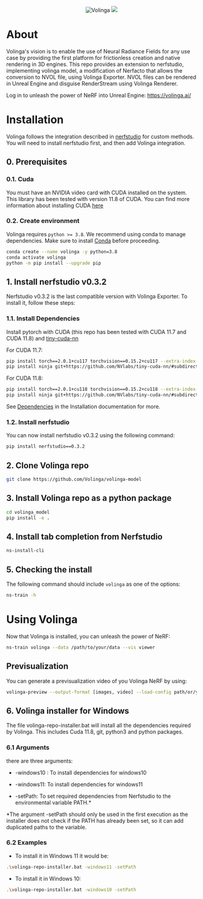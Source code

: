 
<p align="center">
    <!-- pypi-strip -->
    <picture>
    <img alt="Volinga" src="https://volinga.ai/early_access/Volinga%20Suite%20-%20User%20Manual%206d1d5b9c2a2046829b2e2cbe16d112f8/MicrosoftTeams-image_(73).png">
    <!-- pypi-strip -->
    </picture>
    <!-- /pypi-strip -->
    <a href="https://discord.gg/XxVdfWvcge"><img src="https://img.shields.io/badge/Join-Discord-blue.svg"/></a>
</p>

# About
Volinga's vision is to enable the use of Neural Radiance Fields for any use case by providing the first platform for frictionless creation and native rendering in 3D engines. This repo provides an extension to nerfstudio, implementing volinga model, a modification of Nerfacto that allows the conversion to NVOL file, using Volinga Exporter. NVOL files can be rendered in Unreal Engine and disguise RenderStream using Volinga Renderer. 

Log in to unleash the power of NeRF into Unreal Engine: https://volinga.ai/

# Installation
Volinga follows the integration described in [nerfstudio](https://docs.nerf.studio/en/latest/developer_guides/new_methods.html) for custom methods. You will need to install nerfstudio first, and then add Volinga integration.


## 0. Prerequisites

### 0.1. Cuda
You must have an NVIDIA video card with CUDA installed on the system. This library has been tested with version 11.8 of CUDA. You can find more information about installing CUDA [here](https://docs.nvidia.com/cuda/cuda-quick-start-guide/index.html)

### 0.2. Create environment

Volinga requires `python >= 3.8`. We recommend using conda to manage dependencies. Make sure to install [Conda](https://docs.conda.io/en/latest/miniconda.html) before proceeding.

```bash
conda create --name volinga -y python=3.8
conda activate volinga
python -m pip install --upgrade pip
```


## 1. Install nerfstudio  v0.3.2
Nerfstudio v0.3.2 is the last compatible version with Volinga Exporter. To install it, follow these steps:

### 1.1. Install Dependencies

Install pytorch with CUDA (this repo has been tested with CUDA 11.7 and CUDA 11.8) and [tiny-cuda-nn](https://github.com/NVlabs/tiny-cuda-nn)

For CUDA 11.7:

```bash
pip install torch==2.0.1+cu117 torchvision==0.15.2+cu117 --extra-index-url https://download.pytorch.org/whl/cu117
pip install ninja git+https://github.com/NVlabs/tiny-cuda-nn/#subdirectory=bindings/torch
```

For CUDA 11.8:

```bash
pip install torch==2.0.1+cu118 torchvision==0.15.2+cu118 --extra-index-url https://download.pytorch.org/whl/cu118
pip install ninja git+https://github.com/NVlabs/tiny-cuda-nn/#subdirectory=bindings/torch
```

See [Dependencies](https://github.com/nerfstudio-project/nerfstudio/blob/main/docs/quickstart/installation.md#dependencies)
in the Installation documentation for more.

### 1.2. Install nerfstudio

You can now install nerfstudio v0.3.2 using the following command:

```bash
pip install nerfstudio==0.3.2
```

## 2. Clone Volinga repo
```bash
git clone https://github.com/Volinga/volinga-model
```

## 3. Install Volinga repo as a python package

```bash
cd volinga_model
pip install -e .
```

## 4. Install tab completion from Nerfstudio

```bash
ns-install-cli
```

## 5. Checking the install
The following command should include `volinga` as one of the options:
```bash
ns-train -h
```

# Using Volinga
Now that Volinga is installed, you can unleash the power of NeRF:
```bash
ns-train volinga --data /path/to/your/data --vis viewer
```

## Previsualization
You can generate a previsualization video of you Volinga NeRF by using:

```bash
volinga-preview --output-format [images, video] --load-config path/or/your/config/config.yml --traj interpolate --eval-num-rays-per-chunk [int] --output-path /output/path --order_poses --adjust_frame_rate
```
## 6. Volinga installer for Windows
The file volinga-repo-installer.bat will install all the dependencies required by Volinga. This includes Cuda 11.8, git, python3 and python packages.

### 6.1 Arguments
there are three arguments:

- -windows10 : To install dependencies for windows10

- -windows11: To install dependencies for windows11

- -setPath: To set required dependencies from Nerfstudio to the environmental variable PATH.* 

*The argument -setPath should only be used in the first execution as the installer does not check if the PATH has already been set, so it can add duplicated paths to the variable.

### 6.2 Examples

- To install it in Windows 11 it would be:
```bash
.\volinga-repo-installer.bat -windows11 -setPath
```
- To install it in Windows 10:
```bash
.\volinga-repo-installer.bat -windows10 -setPath
```
